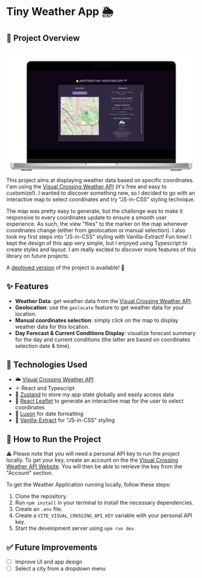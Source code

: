 # Tiny Weather App 🌦

## 📝 Project Overview

<img src="./src/assets/result/weather-app_final_result.png" alt="Weather App Interface" width="500" style="display: block; margin: 0 auto"/>

This project aims at displaying weather data based on specific coordinates. I'am using the [Visual Crossing Weather API](https://www.visualcrossing.com/) (it's free and easy to customize!). I wanted to discover something new, so I decided to go with an interactive map to select coordinates and try "JS-in-CSS" styling technique.

The map was pretty easy to generate, but the challenge was to make it responsive to every coordinates update to ensure a smooth user experience. As such, the view "flies" to the marker on the map whenever coordinates change (either  from geolocation or manual selection). I also took my first steps into "JS-in-CSS" styling with Vanilla-Extract! Fun time! I kept the design of this app very simple, but I enjoyed using Typescript to create styles and layout. I am really excited to discover more features of this library on future projects.

A [deployed version](https://weather-app.nolliechtn6.com/) of the project is available! 🚀

## ✨ Features

- **Weather Data**: get weather data from the [Visual Crossing Weather API](https://www.visualcrossing.com/).
- **Geolocation**: use the `geolocate` feature to get weather data for your location.
- **Manual coordinates selection**: simply click on the map to display weather data for this location.
- **Day Forecast & Current Conditions Display**: visualize forecast summary for the day and current conditions (the latter are based on coordinates selection date & time).

## 🔧 Technologies Used

- 🌥️ [Visual Crossing Weather API](https://www.visualcrossing.com/)
- ⚛️ React and Typescript
- 🐻 [Zustand](https://zustand-demo.pmnd.rs/) to store my app state globally and easily access data
- 🌱 [React Leaflet](https://react-leaflet.js.org/) to generate an interactive map for the user to select coordinates
- 🧭 [Luxon](https://moment.github.io/luxon/#/) for date formatting
- 🧁 [Vanilla-Extract](https://moment.github.io/luxon/#/) for "JS-in-CSS" styling

## 🚀 How to Run the Project

⚠️ Please note that you will need a personal API key to run the project locally. To get your key, create an account on the the [Visual Crossing Weather API Website](https://www.visualcrossing.com/resources/documentation/weather-data/getting-started-with-weather-data-services/). You will then be able to retrieve the key from the "Account" section.

To get the Weather Application running locally, follow these steps:

1. Clone the repository.
2. Run `npm install` in your terminal to install the necessary dependencies.
3. Create an `.env` file.
4. Create a `VITE_VISUAL_CROSSING_API_KEY` variable with your personal API key.
5. Start the development server using `npm run dev`.

## ✅ Future Improvements

- [ ] Improve UI and app design
- [ ] Select a city from a dropdown menu
